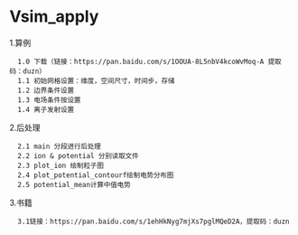 # Vsim_apply
1.算例

      1.0 下载（链接：https://pan.baidu.com/s/1OOUA-8L5nbV4kcoWvMoq-A 提取码：duzn）
      1.1 初始网格设置：维度，空间尺寸，时间步，存储
      1.2 边界条件设置
      1.3 电场条件按设置
      1.4 离子发射设置
2.后处理

      2.1 main 分段进行后处理
      2.2 ion & potential 分别读取文件
      2.3 plot_ion 绘制粒子图
      2.4 plot_potential_contourf绘制电势分布图
      2.5 potential_mean计算中值电势
3.书籍

      3.1链接：https://pan.baidu.com/s/1ehHkNyg7mjXs7pglMQeD2A，提取码：duzn

